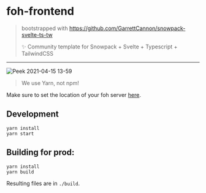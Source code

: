 # foh-frontend

> bootstrapped with https://github.com/GarrettCannon/snowpack-svelte-ts-tw 
> 
> ✨ Community template for Snowpack + Svelte + Typescript + TailwindCSS

---

![Peek 2021-04-15 13-59](https://user-images.githubusercontent.com/43452521/114873087-7bcef180-9dea-11eb-80e5-f8e6e28883d2.gif)


> We use Yarn, not npm!

Make sure to set the location of your foh server [here](https://github.com/EmeraldSnorlax/foh-frontend/blob/b508ed67239a15e5668b92f91fcb356816adfa7e/src/index.ts#L5).

Development
---
```
yarn install
yarn start
```

Building for prod:
---
```
yarn install
yarn build
```

Resulting files are in `./build`.

